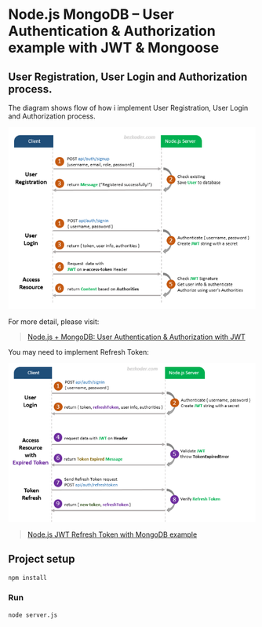 # Node.js MongoDB – User Authentication & Authorization example with JWT & Mongoose

## User Registration, User Login and Authorization process.
The diagram shows flow of how i implement User Registration, User Login and Authorization process.

![jwt-token-authentication-node-js-example-flow](jwt-token-authentication-node-js-example-flow.png)

For more detail, please visit:
> [Node.js + MongoDB: User Authentication & Authorization with JWT](https://www.bezkoder.com/node-js-mongodb-auth-jwt/)

You may need to implement Refresh Token:

![jwt-refresh-token-node-js-example-flow](jwt-refresh-token-node-js-example-flow.png)

> [Node.js JWT Refresh Token with MongoDB example](https://www.bezkoder.com/jwt-refresh-token-node-js-mongodb/)

## Project setup
```
npm install
```

### Run
```
node server.js
```
